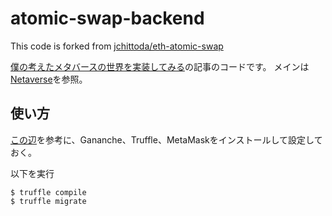 # atomic-swap-backend

This code is forked from [jchittoda/eth-atomic-swap](https://github.com/jchittoda/eth-atomic-swap)

[僕の考えたメタバースの世界を実装してみる](https://qiita.com/peisuke/items/e876e7be3ba4b5fa5aa3)の記事のコードです。
メインは[Netaverse](https://github.com/peisuke/Netaverse)を参照。

## 使い方

[この辺](https://qiita.com/romorimori/items/155bb1f5e4cced629ce8)を参考に、Gananche、Truffle、MetaMaskをインストールして設定しておく。

以下を実行
```
$ truffle compile 
$ truffle migrate
```
